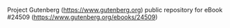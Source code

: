 Project Gutenberg (https://www.gutenberg.org) public repository for eBook #24509 (https://www.gutenberg.org/ebooks/24509)
